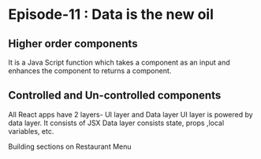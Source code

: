 # Episode-11 : Data is the new oil

## Higher order components

It is a Java Script function which takes a component as an input and enhances the component to returns a component. 

## Controlled and Un-controlled components

All React apps have 2 layers- UI layer and Data layer
UI layer is powered by data layer. It consists of JSX
Data layer consists state, props ,local variables, etc.

Building sections on Restaurant Menu